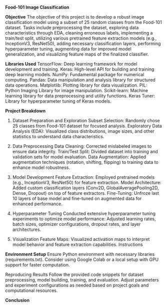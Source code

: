 **Food-101 Image Classification**

**Objective**
The objective of this project is to develop a robust image classification model using a subset of 25 random classes from the Food-101 dataset. Tasks include preprocessing the dataset, exploring data characteristics through EDA, cleaning erroneous labels, implementing a train/test split, utilizing various pretrained feature extraction models (e.g., InceptionV3, ResNet50), adding necessary classification layers, performing hyperparameter tuning, augmenting data for improved model generalization, and visualizing feature maps of the finalized classifier.

**Libraries Used**
TensorFlow: Deep learning framework for model development and training.
Keras: High-level API for building and training deep learning models.
NumPy: Fundamental package for numerical computing.
Pandas: Data manipulation and analysis library for structured data operations.
Matplotlib: Plotting library for data visualization.
PIL: Python Imaging Library for image manipulation.
Scikit-learn: Machine learning library for data preprocessing and utility functions.
Keras Tuner: Library for hyperparameter tuning of Keras models.

**Project Breakdown**
1. Dataset Preparation and Exploration
Subset Selection: Randomly chose 25 classes from Food-101 dataset for focused analysis.
Exploratory Data Analysis (EDA): Visualized class distributions, image sizes, and other statistics to understand data characteristics.

2. Data Preprocessing
Data Cleaning: Corrected mislabeled images to ensure data integrity.
Train/Test Split: Divided dataset into training and validation sets for model evaluation.
Data Augmentation: Applied augmentation techniques (rotation, shifting, flipping) to training data to enhance model robustness.

3. Model Development
Feature Extraction: Employed pretrained models (e.g., InceptionV3, ResNet50) for feature extraction.
Model Architecture: Added custom classification layers (Conv2D, GlobalAveragePooling2D, Dense, Dropout) on top of feature extractors.
Fine-Tuning: Unfroze last 10 layers of base model and fine-tuned on augmented data for enhanced performance.

4. Hyperparameter Tuning
Conducted extensive hyperparameter tuning experiments to optimize model performance:
Adjusted learning rates, batch sizes, optimizer configurations, dropout rates, and layer architectures.

5. Visualization
Feature Maps: Visualized activation maps to interpret model behavior and feature extraction capabilities.
Instructions

**Environment Setup**
Ensure Python environment with necessary libraries (requirements.txt).
Consider using Google Colab or a local setup with GPU support for faster computation.

Reproducing Results
Follow the provided code snippets for dataset preprocessing, model building, training, and evaluation.
Adjust parameters and experiment configurations as needed based on project goals and computational resources.

**Conclusion**

